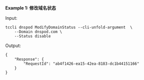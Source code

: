 **Example 1: 修改域名状态**



Input: 

```
tccli dnspod ModifyDomainStatus --cli-unfold-argument  \
    --Domain dnspod.com \
    --Status disable
```

Output: 
```
{
    "Response": {
        "RequestId": "ab4f1426-ea15-42ea-8183-dc1b44151166"
    }
}
```

